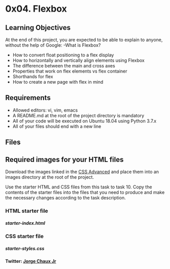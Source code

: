 # 0x04. Flexbox
## Learning Objectives
At the end of this project, you are expected to be able to explain to anyone, without the help of Google:
-What is Flexbox?
- How to convert float positioning to a flex display
- How to horizontally and vertically align elements using Flexbox
- The difference between the main and cross axes
- Properties that work on flex elements vs flex container
- Shorthands for flex
- How to create a new page with flex in mind
## Requirements
- Allowed editors: vi, vim, emacs
- A README.md at the root of the project directory is mandatory
- All of your code will be executed on Ubuntu 18.04 using Python 3.7.x
- All of your files should end with a new line
## Files
## Required images for your HTML files
Download the images linked in the [CSS Advanced](https://intranet.hbtn.io/projects/583) and place them into an images directory at the root of the project.

Use the starter HTML and CSS files from this task to task 10. Copy the contents of the starter files into the files that you need to produce and make the necessary changes according to the task description.
### HTML starter file
##### starter-index.html
### CSS starter file
##### starter-styles.css

#### Twitter: [Jorge Chaux Jr](https://twitter.com/jorgechauxjr)

